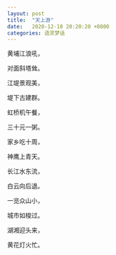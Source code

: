 ```yaml
---
layout: post
title:  "天上游"
date:   2020-12-18 20:20:20 +0800
categories: 语灵梦话
---
```



黄埔江浪吼，

对面斜塔耸。

江堤景观美，

堤下古建群。

虹桥机午餐，

三十元一粥。

家乡吃十周，

神鹰上青天。

长江水东流，

白云向后退。

一览众山小，

城市如梭过。

湖湘迎头来，

黄花灯火忙。